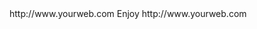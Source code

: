 <? xml version="1.0" ?>
<rss version="2.0">
<channel>
<title>*Wizplus News*</title>
<description></description>
<link>http://www.yourweb.com</link>
<item>
<title>**UPDATE SERVER OFFLINE FOR SPMC & KODI ALL BUILDS IN THE FUTURE WILL BE KODI 17 KRYPTON  ONLY SO PLEASE CONTACT US ON HOW TO UPDATE YOUR SOFTWARE  ******Droid Buddy 2 Has Arrived Its in our app installer Go Have A Look Its Full Of Entertainment Apps**</title>
<description> Enjoy </description>
<link>http://www.yourweb.com</link>
</channel>
</rss>
